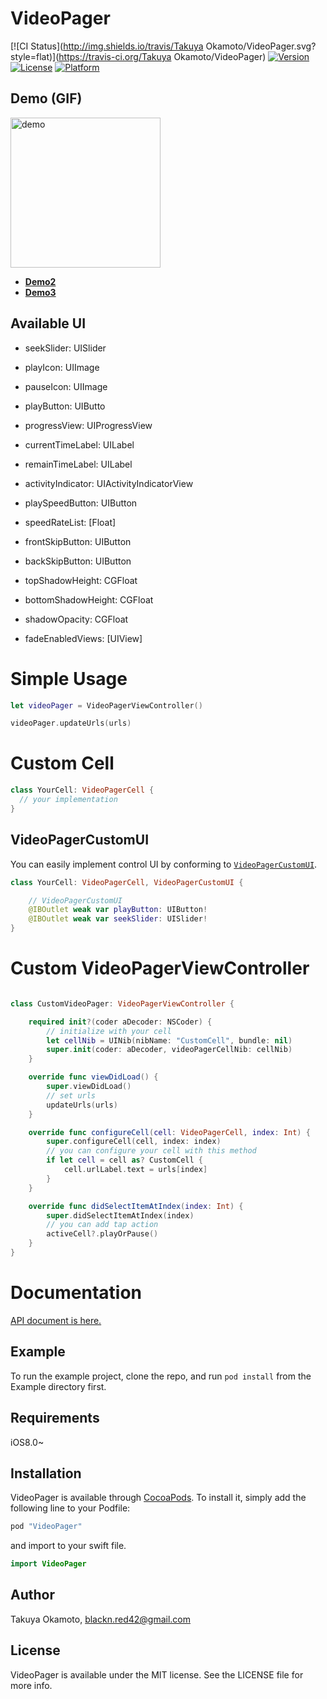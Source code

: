 # VideoPager

[![CI Status](http://img.shields.io/travis/Takuya Okamoto/VideoPager.svg?style=flat)](https://travis-ci.org/Takuya Okamoto/VideoPager)
[![Version](https://img.shields.io/cocoapods/v/VideoPager.svg?style=flat)](http://cocoapods.org/pods/VideoPager)
[![License](https://img.shields.io/cocoapods/l/VideoPager.svg?style=flat)](http://cocoapods.org/pods/VideoPager)
[![Platform](https://img.shields.io/cocoapods/p/VideoPager.svg?style=flat)](http://cocoapods.org/pods/VideoPager)

## Demo (GIF)

<img src="https://github.com/entotsu/VideoPager/blob/master/sample_gif/1.gif?raw=true" alt="demo" title="demo" width="240" />

* [**Demo2**](https://github.com/entotsu/VideoPager/blob/master/sample_gif/2.gif)
* [**Demo3**](https://github.com/entotsu/VideoPager/blob/master/sample_gif/3.gif)

## Available UI

* seekSlider: UISlider

* playIcon: UIImage

* pauseIcon: UIImage

* playButton: UIButto

* progressView: UIProgressView

* currentTimeLabel: UILabel

* remainTimeLabel: UILabel

* activityIndicator: UIActivityIndicatorView

* playSpeedButton: UIButton

* speedRateList: [Float]

* frontSkipButton: UIButton

* backSkipButton: UIButton

* topShadowHeight: CGFloat

* bottomShadowHeight: CGFloat

* shadowOpacity: CGFloat

* fadeEnabledViews: [UIView]

# Simple Usage

```swift
let videoPager = VideoPagerViewController()

videoPager.updateUrls(urls)
```

# Custom Cell

```swift
class YourCell: VideoPagerCell {
  // your implementation
}
```

## VideoPagerCustomUI
You can easily implement control UI by conforming to [`VideoPagerCustomUI`](https://github.com/entotsu/VideoPager/blob/master/Docs/API.md#available-protocols-of-videopagercustomui).

```swift
class YourCell: VideoPagerCell, VideoPagerCustomUI {

    // VideoPagerCustomUI
    @IBOutlet weak var playButton: UIButton!
    @IBOutlet weak var seekSlider: UISlider!
}
```


# Custom VideoPagerViewController

``` swift

class CustomVideoPager: VideoPagerViewController {

    required init?(coder aDecoder: NSCoder) {
        // initialize with your cell
        let cellNib = UINib(nibName: "CustomCell", bundle: nil)
        super.init(coder: aDecoder, videoPagerCellNib: cellNib)
    }

    override func viewDidLoad() {
        super.viewDidLoad()
        // set urls
        updateUrls(urls)
    }

    override func configureCell(cell: VideoPagerCell, index: Int) {
        super.configureCell(cell, index: index)
        // you can configure your cell with this method
        if let cell = cell as? CustomCell {
            cell.urlLabel.text = urls[index]
        }
    }

    override func didSelectItemAtIndex(index: Int) {
        super.didSelectItemAtIndex(index)
        // you can add tap action
        activeCell?.playOrPause()
    }
}
```


# Documentation

[API document is here.](https://github.com/entotsu/VideoPager/blob/master/Docs/API.md)

## Example

To run the example project, clone the repo, and run `pod install` from the Example directory first.

## Requirements

iOS8.0~

## Installation

VideoPager is available through [CocoaPods](http://cocoapods.org). To install
it, simply add the following line to your Podfile:

```ruby
pod "VideoPager"
```

and import to your swift file.

```swift
import VideoPager
```

## Author

Takuya Okamoto, blackn.red42@gmail.com

## License

VideoPager is available under the MIT license. See the LICENSE file for more info.
